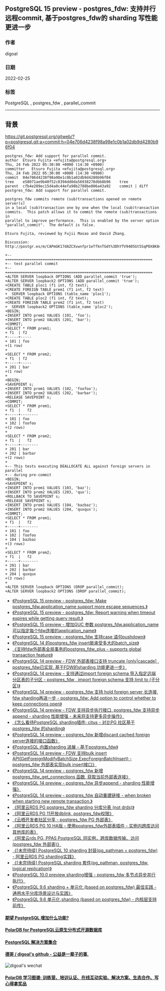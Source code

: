 ## PostgreSQL 15 preview - postgres_fdw: 支持并行远程commit, 基于postgres_fdw的 sharding 写性能更进一步        
                                   
### 作者                               
digoal                                            
                                             
### 日期                                        
2022-02-25                                     
                                     
### 标签                        
PostgreSQL , postgres_fdw , parallel_commit                  
                                           
----                                             
                                        
## 背景     
https://git.postgresql.org/gitweb/?p=postgresql.git;a=commit;h=04e706d4238f98a98e1c0b1a02db9d4280b96f04  
  
```  
postgres_fdw: Add support for parallel commit.  
author	Etsuro Fujita <efujita@postgresql.org>	  
Thu, 24 Feb 2022 05:30:00 +0000 (14:30 +0900)  
committer	Etsuro Fujita <efujita@postgresql.org>	  
Thu, 24 Feb 2022 05:30:00 +0000 (14:30 +0900)  
commit	04e706d4238f98a98e1c0b1a02db9d4280b96f04  
tree	e58071ae9b40f52c8394dd0da56938278dbb8b96	tree  
parent	cfb4e209ec15d4a0c44efa98b2788be806a43a92	commit | diff  
postgres_fdw: Add support for parallel commit.  
  
postgres_fdw commits remote (sub)transactions opened on remote server(s)  
in a local (sub)transaction one by one when the local (sub)transaction  
commits.  This patch allows it to commit the remote (sub)transactions in  
parallel to improve performance.  This is enabled by the server option  
"parallel_commit".  The default is false.  
  
Etsuro Fujita, reviewed by Fujii Masao and David Zhang.  
  
Discussion: http://postgr.es/m/CAPmGK17dAZCXvwnfpr1eTfknTGdt%3DhYTV9405Gt5SqPOX8K84w%40mail.gmail.com  
```  
  
```
+-- ===================================================================
+-- test parallel commit
+-- ===================================================================
+ALTER SERVER loopback OPTIONS (ADD parallel_commit 'true');
+ALTER SERVER loopback2 OPTIONS (ADD parallel_commit 'true');
+CREATE TABLE ploc1 (f1 int, f2 text);
+CREATE FOREIGN TABLE prem1 (f1 int, f2 text)
+  SERVER loopback OPTIONS (table_name 'ploc1');
+CREATE TABLE ploc2 (f1 int, f2 text);
+CREATE FOREIGN TABLE prem2 (f1 int, f2 text)
+  SERVER loopback2 OPTIONS (table_name 'ploc2');
+BEGIN;
+INSERT INTO prem1 VALUES (101, 'foo');
+INSERT INTO prem2 VALUES (201, 'bar');
+COMMIT;
+SELECT * FROM prem1;
+ f1  | f2  
+-----+-----
+ 101 | foo
+(1 row)
+
+SELECT * FROM prem2;
+ f1  | f2  
+-----+-----
+ 201 | bar
+(1 row)
+
+BEGIN;
+SAVEPOINT s;
+INSERT INTO prem1 VALUES (102, 'foofoo');
+INSERT INTO prem2 VALUES (202, 'barbar');
+RELEASE SAVEPOINT s;
+COMMIT;
+SELECT * FROM prem1;
+ f1  |   f2   
+-----+--------
+ 101 | foo
+ 102 | foofoo
+(2 rows)
+
+SELECT * FROM prem2;
+ f1  |   f2   
+-----+--------
+ 201 | bar
+ 202 | barbar
+(2 rows)
+
+-- This tests executing DEALLOCATE ALL against foreign servers in parallel
+-- during pre-commit
+BEGIN;
+SAVEPOINT s;
+INSERT INTO prem1 VALUES (103, 'baz');
+INSERT INTO prem2 VALUES (203, 'qux');
+ROLLBACK TO SAVEPOINT s;
+RELEASE SAVEPOINT s;
+INSERT INTO prem1 VALUES (104, 'bazbaz');
+INSERT INTO prem2 VALUES (204, 'quxqux');
+COMMIT;
+SELECT * FROM prem1;
+ f1  |   f2   
+-----+--------
+ 101 | foo
+ 102 | foofoo
+ 104 | bazbaz
+(3 rows)
+
+SELECT * FROM prem2;
+ f1  |   f2   
+-----+--------
+ 201 | bar
+ 202 | barbar
+ 204 | quxqux
+(3 rows)
+
+ALTER SERVER loopback OPTIONS (DROP parallel_commit);
+ALTER SERVER loopback2 OPTIONS (DROP parallel_commit);
```
  
- [《PostgreSQL 15 preview - postgres_fdw: Make postgres_fdw.application_name support more escape sequences.》](../202202/20220221_01.md)    
- [《PostgreSQL 15 preview - postgres_fdw: Report warning when timeout expires while getting query result.》](../202112/20211210_03.md)    
- [《PostgreSQL 15 preview - 增加GUC 参数 postgres_fdw.application_name 可以指定每个fdw连接的application_name》](../202109/20210907_02.md)    
- [《PostgreSQL 15 preview - postgres_fdw 支持case 语句pushdown》](../202108/20210801_03.md)    
- [《PostgreSQL 14 的postgres_fdw insert能承受多大的batch_size》](../202106/20210609_02.md)    
- [《支持fdw外部表全局事务的postgres_fdw_plus - supports global transaction feature》](../202104/20210416_03.md)    
- [《PostgreSQL 14 preview - FDW 外部表接口支持 truncate [only|cascade] , postgres_fdw已实现, 基于FDW的sharding 功能更进一步》](../202104/20210409_02.md)    
- [《PostgreSQL 14 preview - 支持通过import foreign schema 导入指定远端分区表的子分区 - postgres_fdw , import foreign schema 支持 limit to (子分区)》](../202104/20210407_02.md)    
- [《PostgreSQL 14 preview - postgres_fdw 支持 hold foreign server 长连接, fdw sharding再进一步 - postgres_fdw: Add option to control whether to keep connections open》](../202104/20210403_02.md)    
- [《PostgreSQL 14 preview - FDW 支持异步执行接口, postgres_fdw 支持异步append - sharding 性能增强 - 未来将支持更多异步操作》](../202103/20210331_02.md)    
- [《怎么看待PostgreSQL sharding插件: citus - 对比PG 社区基于 postgres_fdw 的sharding》](../202103/20210325_02.md)    
- [《PostgreSQL 14 preview - postgres_fdw 新增discard cached foreign server连接的接口函数》](../202101/20210126_02.md)    
- [《PostgreSQL 内置sharding 进展 - 基于postgres_fdw》](../202101/20210122_03.md)    
- [《PostgreSQL 14 preview - FDW 支持bulk insert API(GetForeignModifyBatchSize,ExecForeignBatchInsert) - postgres_fdw 外部表实现bulk insert接口》](../202101/20210121_01.md)    
- [《PostgreSQL 14 preview - postgres_fdw 新增 postgres_fdw_get_connections 函数, 获取当前外部表连接》](../202101/20210119_01.md)    
- [《PostgreSQL 14 preview - postgres_fdw 异步append - sharding 性能增强》](../202010/20201010_05.md)    
- [《PostgreSQL 14 preview - postgres_fdw 自动重建链接 - when broken when starting new remote transaction.》](../202010/20201010_03.md)    
- [《阿里云RDS PG postgres_fdw sharding 分库分表 (not drds)》](../201911/20191122_01.md)    
- [《阿里云RDS PG 11开放dblink, postgres_fdw权限》](../201910/20191023_01.md)    
- [《云栖开发者社区分享 - postgres_fdw PG 外部表》](../201910/20191011_01.md)    
- [《阿里云RDS PG 10 HA版 - 使用postgres_fdw外部表插件 - 实例内跨库访问其他库的表》](../201901/20190125_01.md)    
- [《阿里云rds PG, PPAS PostgreSQL 同实例，跨库数据传输、访问(postgres_fdw 外部表)》](../201901/20190111_02.md)    
- [《[未完待续] PostgreSQL 10 sharding 封装(pg_pathman + postgres_fdw) - 阿里云RDS PG sharding实践》](../201710/20171027_03.md)    
- [《[未完待续] PostgreSQL sharding 套件(pg_pathman, postgres_fdw, logical replication)》](../201710/20171001_09.md)    
- [《PostgreSQL 10.0 preview sharding增强 - postgres_fdw 多节点异步并行执行》](../201703/20170312_07.md)    
- [《PostgreSQL 9.6 sharding + 单元化 (based on postgres_fdw) 最佳实践 - 通用水平分库场景设计与实践》](../201610/20161005_01.md)    
- [《PostgreSQL 9.6 单元化,sharding (based on postgres_fdw) - 内核层支持前传》](../201610/20161004_01.md)    
  
  
  
  
  
#### [期望 PostgreSQL 增加什么功能?](https://github.com/digoal/blog/issues/76 "269ac3d1c492e938c0191101c7238216")
  
  
#### [PolarDB for PostgreSQL云原生分布式开源数据库](https://github.com/ApsaraDB/PolarDB-for-PostgreSQL "57258f76c37864c6e6d23383d05714ea")
  
  
#### [PostgreSQL 解决方案集合](https://yq.aliyun.com/topic/118 "40cff096e9ed7122c512b35d8561d9c8")
  
  
#### [德哥 / digoal's github - 公益是一辈子的事.](https://github.com/digoal/blog/blob/master/README.md "22709685feb7cab07d30f30387f0a9ae")
  
  
![digoal's wechat](../pic/digoal_weixin.jpg "f7ad92eeba24523fd47a6e1a0e691b59")
  
  
#### [PolarDB 学习图谱: 训练营、培训认证、在线互动实验、解决方案、生态合作、写心得拿奖品](https://www.aliyun.com/database/openpolardb/activity "8642f60e04ed0c814bf9cb9677976bd4")
  
